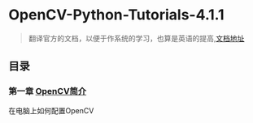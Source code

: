 # OpenCV-Python-Tutorials-4.1.1
> 翻译官方的文档，以便于作系统的学习，也算是英语的提高,[文档地址](https://docs.opencv.org/4.1.1/d6/d00/tutorial_py_root.html)
## 目录
### 第一章 [OpenCV简介](https://docs.opencv.org/4.1.1/da/df6/tutorial_py_table_of_contents_setup.html)
在电脑上如何配置OpenCV
 
